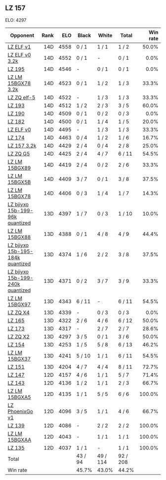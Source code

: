 ## LZ 157 ##

ELO: 4297

Opponent | Rank | ELO | Black | White | Total | Win rate
---------|-----:|----:|-------|-------|-------|-------:
[LZ ELF v1](LZ%20ELF%20v1.md) | 14D | 4558 | 0 / 1 | 1 / 1 | 1 / 2 | 50.0%
[LZ ELF v0 3.2k](LZ%20ELF%20v0%203.2k.md) | 14D | 4552 | 0 / 1 | - | 0 / 1 | 0.0%
[LZ 195](LZ%20195.md) | 14D | 4546 | - | 0 / 1 | 0 / 1 | 0.0%
[LZ LM 15BGX78 3.2k](LZ%20LM%2015BGX78%203.2k.md) | 14D | 4523 | 0 / 1 | 1 / 2 | 1 / 3 | 33.3%
[LZ ZQ elf-5](LZ%20ZQ%20elf-5.md) | 14D | 4522 | - | 1 / 3 | 1 / 3 | 33.3%
[LZ 193](LZ%20193.md) | 14D | 4512 | 1 / 2 | 2 / 3 | 3 / 5 | 60.0%
[LZ 190](LZ%20190.md) | 14D | 4509 | 0 / 1 | 0 / 2 | 0 / 3 | 0.0%
[LZ 182](LZ%20182.md) | 14D | 4500 | 0 / 1 | 1 / 4 | 1 / 5 | 20.0%
[LZ ELF v0](LZ%20ELF%20v0.md) | 14D | 4495 | - | 1 / 3 | 1 / 3 | 33.3%
[LZ 174](LZ%20174.md) | 14D | 4463 | 0 / 4 | 1 / 2 | 1 / 6 | 16.7%
[LZ 157 3.2k](LZ%20157%203.2k.md) | 14D | 4429 | 2 / 4 | 0 / 4 | 2 / 8 | 25.0%
[LZ ZQ G5](LZ%20ZQ%20G5.md) | 14D | 4425 | 2 / 4 | 4 / 7 | 6 / 11 | 54.5%
[LZ LM 15BGX89](LZ%20LM%2015BGX89.md) | 14D | 4419 | 2 / 4 | 0 / 2 | 2 / 6 | 33.3%
[LZ LM 15BGX5B](LZ%20LM%2015BGX5B.md) | 14D | 4409 | 3 / 7 | 0 / 1 | 3 / 8 | 37.5%
[LZ LM 15BGX78](LZ%20LM%2015BGX78.md) | 14D | 4406 | 0 / 3 | 1 / 4 | 1 / 7 | 14.3%
[LZ bjiyxo 15b-199-96k quantized](LZ%20bjiyxo%2015b-199-96k%20quantized.md) | 13D | 4397 | 1 / 7 | 0 / 3 | 1 / 10 | 10.0%
[LZ LM 15BGX88](LZ%20LM%2015BGX88.md) | 13D | 4388 | 0 / 1 | 4 / 8 | 4 / 9 | 44.4%
[LZ bjiyxo 15b-195-184k quantized](LZ%20bjiyxo%2015b-195-184k%20quantized.md) | 13D | 4374 | 1 / 6 | 2 / 2 | 3 / 8 | 37.5%
[LZ bjiyxo 15b-199-240k quantized](LZ%20bjiyxo%2015b-199-240k%20quantized.md) | 13D | 4371 | 0 / 2 | 3 / 7 | 3 / 9 | 33.3%
[LZ LM 15BGX97](LZ%20LM%2015BGX97.md) | 13D | 4343 | 6 / 11 | - | 6 / 11 | 54.5%
[LZ ZQ X4](LZ%20ZQ%20X4.md) | 13D | 4339 | - | 0 / 3 | 0 / 3 | 0.0%
[LZ 165](LZ%20165.md) | 13D | 4322 | 2 / 6 | 4 / 6 | 6 / 12 | 50.0%
[LZ 173](LZ%20173.md) | 13D | 4317 | - | 2 / 7 | 2 / 7 | 28.6%
[LZ ZQ X2](LZ%20ZQ%20X2.md) | 13D | 4297 | 3 / 5 | 0 / 1 | 3 / 6 | 50.0%
[LZ 154](LZ%20154.md) | 13D | 4253 | 1 / 5 | 5 / 8 | 6 / 13 | 46.2%
[LZ LM 15BGX37](LZ%20LM%2015BGX37.md) | 13D | 4241 | 5 / 10 | 1 / 1 | 6 / 11 | 54.5%
[LZ 151](LZ%20151.md) | 13D | 4204 | 4 / 7 | 4 / 4 | 8 / 11 | 72.7%
[LZ 147](LZ%20147.md) | 12D | 4157 | 4 / 6 | 1 / 1 | 5 / 7 | 71.4%
[LZ 143](LZ%20143.md) | 12D | 4136 | 1 / 2 | 1 / 1 | 2 / 3 | 66.7%
[LZ LM 15BGXA5](LZ%20LM%2015BGXA5.md) | 12D | 4135 | 1 / 1 | 5 / 5 | 6 / 6 | 100.0%
[LZ PhoenixGo v1](LZ%20PhoenixGo%20v1.md) | 12D | 4096 | 3 / 5 | 1 / 1 | 4 / 6 | 66.7%
[LZ 139](LZ%20139.md) | 12D | 4086 | - | 2 / 2 | 2 / 2 | 100.0%
[LZ LM 15BGXAA](LZ%20LM%2015BGXAA.md) | 12D | 4043 | - | 1 / 1 | 1 / 1 | 100.0%
[LZ 135](LZ%20135.md) | 12D | 4037 | 1 / 1 | - | 1 / 1 | 100.0%
Total | | | 43 / 94 | 49 / 114 | 92 / 208 | 
Win rate| | | 45.7% | 43.0% | 44.2% | 
